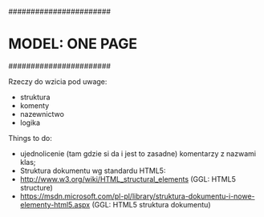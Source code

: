 #######################
#   MODEL: ONE PAGE   #
#######################

Rzeczy do wzicia pod uwage:
- struktura
- komenty
- nazewnictwo
- logika

Things to do:
- ujednolicenie (tam gdzie si da i jest to zasadne) komentarzy z nazwami klas;
- Struktura dokumentu wg standardu HTML5:
- http://www.w3.org/wiki/HTML_structural_elements (GGL: HTML5 structure)
- https://msdn.microsoft.com/pl-pl/library/struktura-dokumentu-i-nowe-elementy-html5.aspx (GGL: HTML5 struktura dokumentu)
